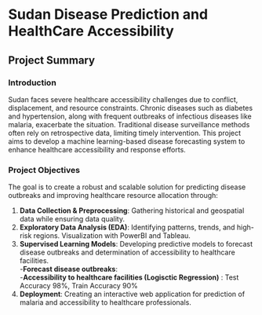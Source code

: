 # Sudan Disease Prediction and HealthCare Accessibility  

## Project Summary  

### Introduction  
Sudan faces severe healthcare accessibility challenges due to conflict, displacement, and resource constraints. Chronic diseases such as diabetes and hypertension, along with frequent outbreaks of infectious diseases like malaria, exacerbate the situation. Traditional disease surveillance methods often rely on retrospective data, limiting timely intervention. This project aims to develop a machine learning-based disease forecasting system to enhance healthcare accessibility and response efforts.  
 

### Project Objectives  

The goal is to create a robust and scalable solution for predicting disease outbreaks and improving healthcare resource allocation through:  
 
1. **Data Collection & Preprocessing**: Gathering historical and geospatial data while ensuring data quality.  
2. **Exploratory Data Analysis (EDA)**: Identifying patterns, trends, and high-risk regions. Visualization with PowerBI and Tableau.   
3. **Supervised Learning Models**: Developing predictive models to forecast disease outbreaks and determination of accessibility to healthcare facilities.      
     -**Forecast disease outbreaks**:    
     -**Accessibility to healthcare facilities (Logisctic Regression)** : Test Accuracy 98%, Train Accuracy 90%    
4. **Deployment**: Creating an interactive web application for prediction of malaria and accessibility to healthcare professionals.    





